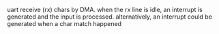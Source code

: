 uart receive (rx) chars by DMA.
when the rx line is idle, an interrupt is generated and the input is processed.
alternatively, an interrupt could be generated when a char match happened